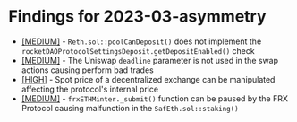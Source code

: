 # Findings for 2023-03-asymmetry 

- [[MEDIUM]]([MEDIUM]-1646610675/README.md) - ```Reth.sol::poolCanDeposit()``` does not implement the ```rocketDAOProtocolSettingsDeposit.getDepositEnabled()``` check
- [[MEDIUM]]([MEDIUM]-1644587378/README.md) - The Uniswap ```deadline``` parameter is not used in the swap actions causing perform bad trades
- [[HIGH]]([HIGH]-1644687200/README.md) - Spot price of a decentralized exchange can be manipulated affecting the protocol's internal price
- [[MEDIUM]]([MEDIUM]-1646654110/README.md) - ```frxETHMinter._submit()``` function can be paused by the FRX Protocol causing malfunction in the ```SafEth.sol::staking()```
